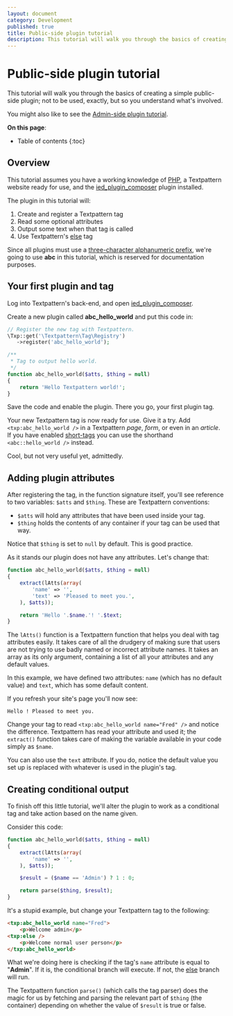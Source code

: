 ```yaml
---
layout: document
category: Development
published: true
title: Public-side plugin tutorial
description: This tutorial will walk you through the basics of creating a simple public-side plugin.
---
```


# Public-side plugin tutorial

This tutorial will walk you through the basics of creating a simple public-side plugin; not to be used, exactly, but so you understand what's involved.

You might also like to see the [Admin-side plugin tutorial](/development/admin-side-plugin-tutorial).

**On this page**:

* Table of contents
{:toc}

## Overview

This tutorial assumes you have a working knowledge of [PHP](https://php.net), a Textpattern website ready for use, and the [ied_plugin_composer](https://github.com/Bloke/ied_plugin_composer) plugin installed.

The plugin in this tutorial will:

1.  Create and register a Textpattern tag
2.  Read some optional attributes
3.  Output some text when that tag is called
4.  Use Textpattern's [else](/tags/else) tag

Since all plugins must use a [three-character alphanumeric prefix](/brand/author-prefixes-and-registration), we're going to use **abc** in this tutorial, which is reserved for documentation purposes.

## Your first plugin and tag

Log into Textpattern's back-end, and open [ied_plugin_composer](https://github.com/Bloke/ied_plugin_composer).

Create a new plugin called **abc_hello_world** and put this code in:

~~~ php
// Register the new tag with Textpattern.
\Txp::get('\Textpattern\Tag\Registry')
   ->register('abc_hello_world');

/**
 * Tag to output hello world.
 */
function abc_hello_world($atts, $thing = null)
{
    return 'Hello Textpattern world!';
}
~~~

Save the code and enable the plugin. There you go, your first plugin tag.

Your new Textpattern tag is now ready for use. Give it a try. Add `<txp:abc_hello_world />` in a Textpattern *page*, *form*, or even in an *article*. If you have enabled [short-tags](/tags/tag-basics/core-short-tags) you can use the shorthand `<abc::hello_world />` instead.

Cool, but not very useful yet, admittedly.

## Adding plugin attributes

After registering the tag, in the function signature itself, you'll see reference to two variables: `$atts` and `$thing`. These are Textpattern conventions:

-   `$atts` will hold any attributes that have been used inside your tag.
-   `$thing` holds the contents of any container if your tag can be used that way.

Notice that `$thing` is set to `null` by default. This is good practice.

As it stands our plugin does not have any attributes. Let's change that:

~~~ php
function abc_hello_world($atts, $thing = null)
{
    extract(lAtts(array(
        'name' => '',
        'text' => 'Pleased to meet you.',
    ), $atts));

    return 'Hello '.$name.'! '.$text;
}
~~~

The `lAtts()` function is a Textpattern function that helps you deal with tag attributes easily. It takes care of all the drudgery of making sure that users are not trying to use badly named or incorrect attribute names. It takes an array as its only argument, containing a list of all your attributes and any default values.

In this example, we have defined two attributes: `name` (which has no default value) and `text`, which has some default content.

If you refresh your site's page you'll now see:

~~~
Hello ! Pleased to meet you.
~~~

Change your tag to read `<txp:abc_hello_world name="Fred" />` and notice the difference. Textpattern has read your attribute and used it; the `extract()` function takes care of making the variable available in your code simply as `$name`.

You can also use the `text` attribute. If you do, notice the default value you set up is replaced with whatever is used in the plugin's tag.

## Creating conditional output

To finish off this little tutorial, we'll alter the plugin to work as a conditional tag and take action based on the name given.

Consider this code:

~~~ php
function abc_hello_world($atts, $thing = null)
{
    extract(lAtts(array(
        'name' => '',
    ), $atts));

    $result = ($name == 'Admin') ? 1 : 0;

    return parse($thing, $result);
}
~~~

It's a stupid example, but change your Textpattern tag to the following:

~~~ html
<txp:abc_hello_world name="Fred">
    <p>Welcome admin</p>
<txp:else />
    <p>Welcome normal user person</p>
</txp:abc_hello_world>
~~~

What we're doing here is checking if the tag's `name` attribute is equal to "**Admin**". If it is, the conditional branch will execute. If not, the [else](/tags/else) branch will run.

The Textpattern function `parse()` (which calls the tag parser) does the magic for us by fetching and parsing the relevant part of `$thing` (the container) depending on whether the value of `$result` is true or false.
